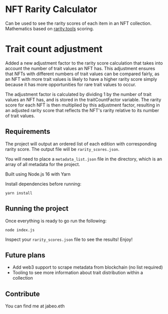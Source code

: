 # NFT Rarity Calculator

Can be used to see the rarity scores of each item in an NFT collection. Mathematics based on [rarity.tools](https://rarity.tools) scoring.

# Trait count adjustment
Added a new adjustment factor to the rarity score calculation that takes into account the number of trait values an NFT has. This adjustment ensures that NFTs with different numbers of trait values can be compared fairly, as an NFT with more trait values is likely to have a higher rarity score simply because it has more opportunities for rare trait values to occur.

The adjustment factor is calculated by dividing 1 by the number of trait values an NFT has, and is stored in the traitCountFactor variable. The rarity score for each NFT is then multiplied by this adjustment factor, resulting in an adjusted rarity score that reflects the NFT's rarity relative to its number of trait values.

## Requirements

The project will output an ordered list of each edition with corresponding rarity score. The output file will be `rarity_scores.json`.

You will need to place a `metadata_list.json` file in the directory, which is an array of all metadata for the project.

Built using Node.js 16 with Yarn

Install dependencies before running:

```yarn install```

## Running the project

Once everything is ready to go run the following:

```node index.js```

Inspect your `rarity_scores.json` file to see the results! Enjoy!

## Future plans

* Add web3 support to scrape metadata from blockchain (no list required)
* Tooling to see more information about trait distribution within a collection

## Contribute

You can find me at jabeo.eth
